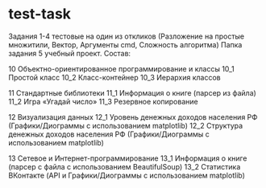 # test-task
Задания 1-4 тестовые на один из откликов (Разложение на простые множитили, Вектор, Аргументы cmd, Сложность алгоритма)
Папка задания 5 учебный проект.
Состав:

10 Объектно-ориентированное программирование и классы
  10_1 Простой класс
  10_2 Класс-контейнер
  10_3 Иерархия классов
  
11 Стандартные библиотеки
  11_1 Информация о книге (парсер из файла)
  11_2 Игра «Угадай число»
  11_3 Резервное копирование
  
12 Визуализация данных
  12_1 Уровень денежных доходов населения РФ (Графики/Диограммы с использованием matplotlib)
  12_2 Структура денежных доходов населения РФ (Графики/Диограммы с использованием matplotlib)
  
13 Сетевое и Интернет-программирование
  13_1 Информация о книге (парсер с файла с использованием BeautifulSoup)
  13_2 Статистика ВКонтакте (API и Графики/Диограммы с использованием matplotlib)
